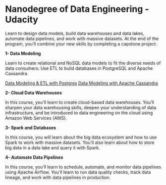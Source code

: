 # Nanodegree of Data Engineering - Udacity

Learn to design data models, build data warehouses and data lakes, automate data pipelines, and work with massive datasets. At the end of the program, you’ll combine your new skills by completing a capstone project.

**1- Data Modeling**

Learn to create relational and NoSQL data models to fit the diverse needs of data consumers. Use ETL to build databases in PostgreSQL and Apache Cassandra.

[Data Modeling & ETL with Postgres](https://github.com/belenburcu/data-modeling-and-ETL-with-Postgres)
[Data Modeling with Apache Cassandra](https://github.com/belenburcu/Data-Modeling-with-Apache-Cassandra)

**2- Cloud Data Warehouses**

In this course, you’ll learn to create cloud-based data warehouses. You’ll sharpen your data warehousing skills, deepen your understanding of data infrastructure, and be introduced to data engineering on the cloud using Amazon Web Services (AWS). 

**3- Spark and Databases**

In this course, you will learn about the big data ecosystem and how to use Spark to work with massive datasets. You’ll also learn about how to store big data in a data lake and query it with Spark.

**4- Automate Data Pipelines**

In this course, you’ll learn to schedule, automate, and monitor data pipelines using Apache Airflow. You’ll learn to run data quality checks, track data lineage, and work with data pipelines in production.
